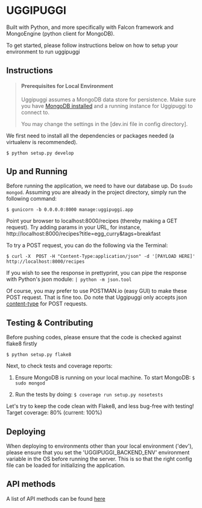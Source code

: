 # UGGIPUGGI  
Built with Python, and more specifically with Falcon framework and MongoEngine (python client for MongoDB).

To get started, please follow instructions below on how to setup your environment to run uggipuggi


## Instructions

> #### Prerequisites for Local Environment
> Uggipuggi assumes a MongoDB data store for persistence. Make sure you have [MongoDB installed](https://www.mongodb.org/downloads) and a running instance for Uggipuggi to connect to. 
>
> You may change the settings in the [dev.ini file in config directory].

We first need to install all the dependencies or packages needed (a virtualenv is recommended).

```
$ python setup.py develop
```

## Up and Running

Before running the application, we need to have our database up. Do `$sudo mongod`.
Assuming you are already in the project directory, simply run the following command:

```
$ gunicorn -b 0.0.0.0:8000 manage:uggipuggi.app
```

Point your browser to localhost:8000/recipes (thereby making a GET request).
Try adding params in your URL, for instance, http://localhost:8000/recipes?title=egg_curry&tags=breakfast

To try a POST request, you can do the following via the Terminal:

```
$ curl -X  POST -H "Content-Type:application/json" -d '[PAYLOAD HERE]' http://localhost:8000/recipes
```

If you wish to see the response in prettyprint, you can pipe the response with Python's json module: `| python -m json.tool`

Of course, you may prefer to use POSTMAN.io (easy GUI) to make these POST request. That is fine too.
Do note that Uggipuggi only accepts json [content-type](http://en.wikipedia.org/wiki/Internet_media_type) for POST requests.

## Testing & Contributing

Before pushing codes, please ensure that the code is checked against flake8 firstly

```
$ python setup.py flake8
```

Next, to check tests and coverage reports:

1. Ensure MongoDB is running on your local machine. To start MongoDB: `$ sudo mongod`

2. Run the tests by doing: `$ coverage run setup.py nosetests`

Let's try to keep the code clean with Flake8, and less bug-free with testing!
Target coverage: 80% (current: 100%)

## Deploying

When deploying to environments other than your local environment ('dev'), please ensure that you set the 'UGGIPUGGI_BACKEND_ENV' environment variable in the OS before running the server.
This is so that the right config file can be loaded for initializing the application.

## API methods

A list of API methods can be found [here](endpoints.md)

